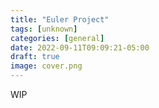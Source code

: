 ```yaml
---
title: "Euler Project"
tags: [unknown]
categories: [general]
date: 2022-09-11T09:09:21-05:00
draft: true
image: cover.png
---
```


WIP